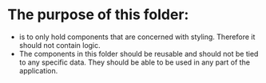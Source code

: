 # The purpose of this folder:
-  is to only hold components that are concerned with styling. Therefore it should not contain logic.
-  The components in this folder should be reusable and should not be tied to any specific data. They should be able to be used in any part of the application.
